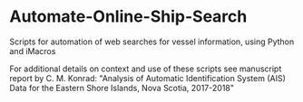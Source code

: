 # Automate-Online-Ship-Search
Scripts for automation of web searches for vessel information, using Python and iMacros

For additional details on context and use of these scripts see manuscript report by C. M. Konrad: "Analysis of Automatic Identification System (AIS) Data for the Eastern Shore Islands, Nova Scotia, 2017-2018" 

